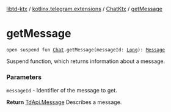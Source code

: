 [libtd-ktx](../../index.md) / [kotlinx.telegram.extensions](../index.md) / [ChatKtx](index.md) / [getMessage](./get-message.md)

# getMessage

`open suspend fun `[`Chat`](https://tdlibx.github.io/td/docs/org/drinkless/td/libcore/telegram/TdApi/Chat.html)`.getMessage(messageId: `[`Long`](https://kotlinlang.org/api/latest/jvm/stdlib/kotlin/-long/index.html)`): `[`Message`](https://tdlibx.github.io/td/docs/org/drinkless/td/libcore/telegram/TdApi/Message.html)

Suspend function, which returns information about a message.

### Parameters

`messageId` - Identifier of the message to get.

**Return**
[TdApi.Message](https://tdlibx.github.io/td/docs/org/drinkless/td/libcore/telegram/TdApi/Message.html) Describes a message.

